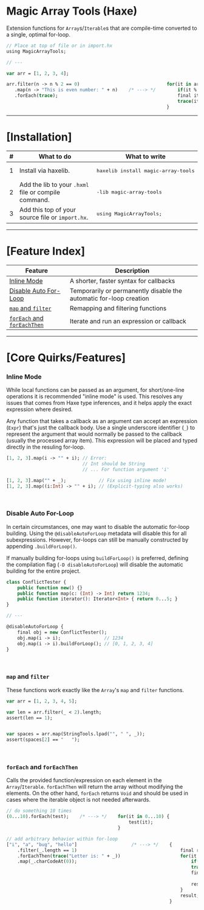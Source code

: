 # Magic Array Tools (Haxe)
Extension functions for `Array`s/`Iterable`s that are compile-time converted to a single, optimal for-loop.

```haxe
// Place at top of file or in import.hx
using MagicArrayTools;

// ---

var arr = [1, 2, 3, 4];

arr.filter(n -> n % 2 == 0)                                for(it in arr) {
   .map(n -> "This is even number: " + n)    /* ---> */        if(it % 2 != 0) continue;
   .forEach(trace);                                            final it2 = "This is even number: " + it;
                                                               trace(it2);
                                                           }
```

---

# [Installation]
| # | What to do | What to write |
| - | ------ | ------ |
| 1 | Install via haxelib. | <pre>haxelib install magic-array-tools</pre> |
| 2 | Add the lib to your `.hxml` file or compile command. | <pre lang="hxml">-lib magic-array-tools</pre> |
| 3 | Add this top of your source file or `import.hx`. | <pre lang="haxe">using MagicArrayTools;</pre> |

---

# [Feature Index]

| Feature | Description |
| --- | --- |
| [Inline Mode](https://github.com/RobertBorghese/Haxe-MagicArrayTools/README.md#inline-mode) | A shorter, faster syntax for callbacks |
| [Disable Auto For-Loop](https://github.com/RobertBorghese/Haxe-MagicArrayTools/README.md#disable-auto-for-loop) | Temporarily or permanently disable the automatic for-loop creation |
| [`map` and `filter`](https://github.com/RobertBorghese/Haxe-MagicArrayTools/README.md#map-and-filter) | Remapping and filtering functions |
| [`forEach` and `forEachThen`](https://github.com/RobertBorghese/Haxe-MagicArrayTools/README.md#foreach-and-foreachthen) | Iterate and run an expression or callback
---

# [Core Quirks/Features]

### Inline Mode

While local functions can be passed as an argument, for short/one-line operations it is recommended "inline mode" is used. This resolves any issues that comes from Haxe type inferences, and it helps apply the exact expression where desired.

Any function that takes a callback as an argument can accept an expression (`Expr`) that's just the callback body. Use a single underscore identifier (`_`) to represent the argument that would normally be passed to the callback (usually the processed array item). This expression will be placed and typed directly in the resuling for-loop.
```haxe
[1, 2, 3].map(i -> "" + i); // Error:
                            // Int should be String
                            // ... For function argument 'i'

[1, 2, 3].map("" + _);            // Fix using inline mode!
[1, 2, 3].map((i:Int) -> "" + i); // (Explicit-typing also works)
```

&nbsp;

### Disable Auto For-Loop

In certain circumstances, one may want to disable the automatic for-loop building. Using the `@disableAutoForLoop` metadata will disable this for all subexpressions. However, for-loops can still be manually constructed by appending `.buildForLoop()`.

If manually building for-loops using `buildForLoop()` is preferred, defining the compilation flag (`-D disableAutoForLoop`) will disable the automatic building for the entire project.
```haxe
class ConflictTester {
    public function new() {}
    public function map(c: (Int) -> Int) return 1234;
    public function iterator(): Iterator<Int> { return 0...5; }
}

// ---

@disableAutoForLoop {
    final obj = new ConflictTester();
    obj.map(i -> i);                // 1234
    obj.map(i -> i).buildForLoop(); // [0, 1, 2, 3, 4]
}
```

&nbsp;

### `map` and `filter`

These functions work exactly like the `Array`'s `map` and `filter` functions.
```haxe
var arr = [1, 2, 3, 4, 5];

var len = arr.filter(_ < 2).length;
assert(len == 1);


var spaces = arr.map(StringTools.lpad("", " ", _));
assert(spaces[2] == "   ");
```

&nbsp;

### `forEach` and `forEachThen`

Calls the provided function/expression on each element in the `Array`/`Iterable`. `forEachThen` will return the array without modifying the elements. On the other hand, `forEach` returns `Void` and should be used in cases where the iterable object is not needed afterwards.
```haxe
// do something 10 times
(0...10).forEach(test);    /* ---> */    for(it in 0...10) {
                                             test(it);
                                         }
```

```haxe
// add arbitrary behavior within for-loop
["i", "a", "bug", "hello"]                    /* ---> */    {
    .filter(_.length == 1)                                      final result = [];
    .forEachThen(trace("Letter is: " + _))                      for(it in ["i", "a", "bug", "hello"]) {
    .map(_.charCodeAt(0));                                          if(it.length != 1) continue;
                                                                    trace("Letter is: " + it);
                                                                    final it2 = it.charCodeAt(0);
                                                                    
                                                                    result.push(it2);
                                                                }
                                                                result;
                                                            }
```

&nbsp;
